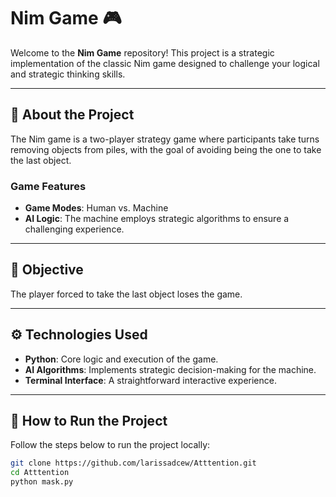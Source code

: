 # Nim Game 🎮

Welcome to the **Nim Game** repository! This project is a strategic implementation of the classic Nim game designed to challenge your logical and strategic thinking skills.

---

## 🧩 About the Project
The Nim game is a two-player strategy game where participants take turns removing objects from piles, with the goal of avoiding being the one to take the last object.

### Game Features
- **Game Modes**: Human vs. Machine
- **AI Logic**: The machine employs strategic algorithms to ensure a challenging experience.

---

## 🎯 Objective
The player forced to take the last object loses the game.

---

## ⚙️ Technologies Used
- **Python**: Core logic and execution of the game.
- **AI Algorithms**: Implements strategic decision-making for the machine.
- **Terminal Interface**: A straightforward interactive experience.

---

## 🚀 How to Run the Project
Follow the steps below to run the project locally:


   ```bash
   git clone https://github.com/larissadcew/Atttention.git
   cd Atttention
   python mask.py

   

